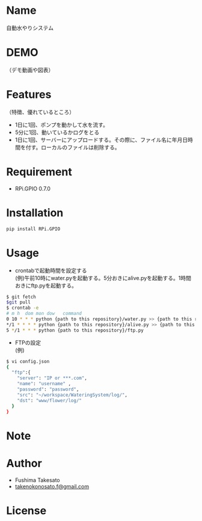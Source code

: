 # Name

自動水やりシステム

# DEMO

（デモ動画や図表）

# Features

（特徴、優れているところ）
* 1日に1回、ポンプを動かして水を流す。
* 5分に1回、動いているかログをとる
* 1日に1回、サーバーにアップロードする。その際に、ファイル名に年月日時間を付す。ローカルのファイルは削除する。

# Requirement

* RPi.GPIO 0.7.0

# Installation

```bash
pip install RPi.GPIO
```

# Usage

* crontabで起動時間を設定する  
(例)午前10時にwater.pyを起動する。5分おきにalive.pyを起動する。1時間おきにftp.pyを起動する。

```bash
$ git fetch
$git pull
$ crontab -e
# m h  dom mon dow   command
0 10 * * * python {path to this repository}/water.py >> {path to this repository}/log/water.log
*/1 * * * * python {path to this repository}/alive.py >> {path to this repository}/log/alive.log
5 */1 * * * python {path to this repository}/ftp.py
```
* FTPの設定  
(例)

```bash
$ vi config.json
{
  "ftp":{
    "server": "IP or ***.com",
    "name": "username" ,
    "password": "password",
    "src": "~/workspace/WateringSystem/log/",
    "dst": "www/flower/log/" 
  }
}
```

# Note


 
# Author

* Fushima Takesato
* takenokonosato.f@gmail.com
 
# License

 
